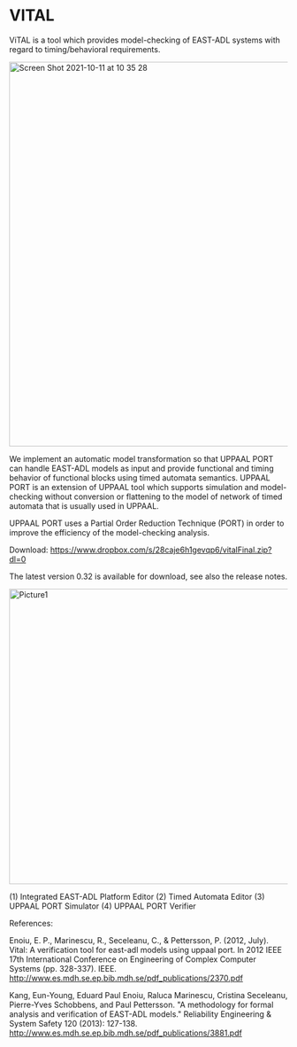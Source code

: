 # VITAL
ViTAL is a tool which provides model-checking of EAST-ADL systems with regard to timing/behavioral requirements.

<img width="694" alt="Screen Shot 2021-10-11 at 10 35 28" src="https://user-images.githubusercontent.com/7644735/136759197-69213a35-7a27-4fe5-81df-3a9698d39444.png">

We implement an automatic model transformation so that UPPAAL PORT can handle EAST-ADL models as input and provide functional and timing behavior of functional blocks using timed automata semantics. UPPAAL PORT is an extension of UPPAAL tool which supports simulation and model-checking without conversion or flattening to the model of network of timed automata that is usually used in UPPAAL.

UPPAAL PORT uses a Partial Order Reduction Technique (PORT) in order to improve the efficiency of the model-checking analysis.

Download: https://www.dropbox.com/s/28caje6h1gevqp6/vitalFinal.zip?dl=0 

The latest version 0.32 is available for download, see also the release notes.

<img width="533" alt="Picture1" src="https://user-images.githubusercontent.com/7644735/136759478-b4e4d77b-5758-45f3-8f18-376147422901.png">

(1) Integrated EAST-ADL Platform Editor
(2) Timed Automata Editor
(3) UPPAAL PORT Simulator
(4) UPPAAL PORT Verifier

References:

Enoiu, E. P., Marinescu, R., Seceleanu, C., & Pettersson, P. (2012, July). Vital: A verification tool for east-adl models using uppaal port. In 2012 IEEE 17th International Conference on Engineering of Complex Computer Systems (pp. 328-337). IEEE. http://www.es.mdh.se.ep.bib.mdh.se/pdf_publications/2370.pdf 

Kang, Eun-Young, Eduard Paul Enoiu, Raluca Marinescu, Cristina Seceleanu, Pierre-Yves Schobbens, and Paul Pettersson. "A methodology for formal analysis and verification of EAST-ADL models." Reliability Engineering & System Safety 120 (2013): 127-138. http://www.es.mdh.se.ep.bib.mdh.se/pdf_publications/3881.pdf
